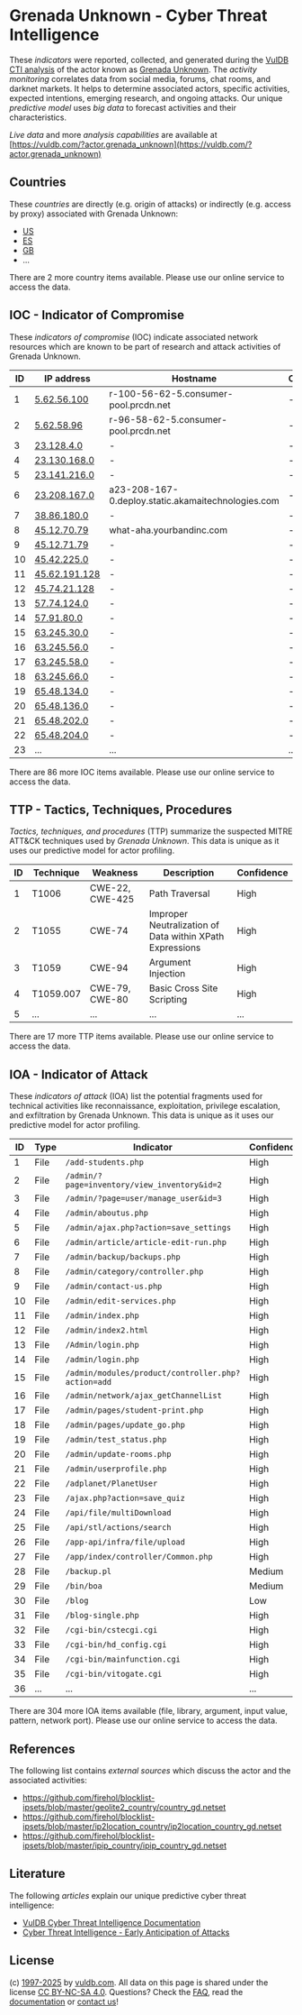 # Grenada Unknown - Cyber Threat Intelligence

These _indicators_ were reported, collected, and generated during the [VulDB CTI analysis](https://vuldb.com/?kb.cti) of the actor known as [Grenada Unknown](https://vuldb.com/?actor.grenada_unknown). The _activity monitoring_ correlates data from social media, forums, chat rooms, and darknet markets. It helps to determine associated actors, specific activities, expected intentions, emerging research, and ongoing attacks. Our unique _predictive model_ uses _big data_ to forecast activities and their characteristics.

_Live data_ and more _analysis capabilities_ are available at [https://vuldb.com/?actor.grenada_unknown](https://vuldb.com/?actor.grenada_unknown)

## Countries

These _countries_ are directly (e.g. origin of attacks) or indirectly (e.g. access by proxy) associated with Grenada Unknown:

* [US](https://vuldb.com/?country.us)
* [ES](https://vuldb.com/?country.es)
* [GB](https://vuldb.com/?country.gb)
* ...

There are 2 more country items available. Please use our online service to access the data.

## IOC - Indicator of Compromise

These _indicators of compromise_ (IOC) indicate associated network resources which are known to be part of research and attack activities of Grenada Unknown.

ID | IP address | Hostname | Campaign | Confidence
-- | ---------- | -------- | -------- | ----------
1 | [5.62.56.100](https://vuldb.com/?ip.5.62.56.100) | r-100-56-62-5.consumer-pool.prcdn.net | - | High
2 | [5.62.58.96](https://vuldb.com/?ip.5.62.58.96) | r-96-58-62-5.consumer-pool.prcdn.net | - | High
3 | [23.128.4.0](https://vuldb.com/?ip.23.128.4.0) | - | - | High
4 | [23.130.168.0](https://vuldb.com/?ip.23.130.168.0) | - | - | High
5 | [23.141.216.0](https://vuldb.com/?ip.23.141.216.0) | - | - | High
6 | [23.208.167.0](https://vuldb.com/?ip.23.208.167.0) | a23-208-167-0.deploy.static.akamaitechnologies.com | - | High
7 | [38.86.180.0](https://vuldb.com/?ip.38.86.180.0) | - | - | High
8 | [45.12.70.79](https://vuldb.com/?ip.45.12.70.79) | what-aha.yourbandinc.com | - | High
9 | [45.12.71.79](https://vuldb.com/?ip.45.12.71.79) | - | - | High
10 | [45.42.225.0](https://vuldb.com/?ip.45.42.225.0) | - | - | High
11 | [45.62.191.128](https://vuldb.com/?ip.45.62.191.128) | - | - | High
12 | [45.74.21.128](https://vuldb.com/?ip.45.74.21.128) | - | - | High
13 | [57.74.124.0](https://vuldb.com/?ip.57.74.124.0) | - | - | High
14 | [57.91.80.0](https://vuldb.com/?ip.57.91.80.0) | - | - | High
15 | [63.245.30.0](https://vuldb.com/?ip.63.245.30.0) | - | - | High
16 | [63.245.56.0](https://vuldb.com/?ip.63.245.56.0) | - | - | High
17 | [63.245.58.0](https://vuldb.com/?ip.63.245.58.0) | - | - | High
18 | [63.245.66.0](https://vuldb.com/?ip.63.245.66.0) | - | - | High
19 | [65.48.134.0](https://vuldb.com/?ip.65.48.134.0) | - | - | High
20 | [65.48.136.0](https://vuldb.com/?ip.65.48.136.0) | - | - | High
21 | [65.48.202.0](https://vuldb.com/?ip.65.48.202.0) | - | - | High
22 | [65.48.204.0](https://vuldb.com/?ip.65.48.204.0) | - | - | High
23 | ... | ... | ... | ...

There are 86 more IOC items available. Please use our online service to access the data.

## TTP - Tactics, Techniques, Procedures

_Tactics, techniques, and procedures_ (TTP) summarize the suspected MITRE ATT&CK techniques used by _Grenada Unknown_. This data is unique as it uses our predictive model for actor profiling.

ID | Technique | Weakness | Description | Confidence
-- | --------- | -------- | ----------- | ----------
1 | T1006 | CWE-22, CWE-425 | Path Traversal | High
2 | T1055 | CWE-74 | Improper Neutralization of Data within XPath Expressions | High
3 | T1059 | CWE-94 | Argument Injection | High
4 | T1059.007 | CWE-79, CWE-80 | Basic Cross Site Scripting | High
5 | ... | ... | ... | ...

There are 17 more TTP items available. Please use our online service to access the data.

## IOA - Indicator of Attack

These _indicators of attack_ (IOA) list the potential fragments used for technical activities like reconnaissance, exploitation, privilege escalation, and exfiltration by Grenada Unknown. This data is unique as it uses our predictive model for actor profiling.

ID | Type | Indicator | Confidence
-- | ---- | --------- | ----------
1 | File | `/add-students.php` | High
2 | File | `/admin/?page=inventory/view_inventory&id=2` | High
3 | File | `/admin/?page=user/manage_user&id=3` | High
4 | File | `/admin/aboutus.php` | High
5 | File | `/admin/ajax.php?action=save_settings` | High
6 | File | `/admin/article/article-edit-run.php` | High
7 | File | `/admin/backup/backups.php` | High
8 | File | `/admin/category/controller.php` | High
9 | File | `/admin/contact-us.php` | High
10 | File | `/admin/edit-services.php` | High
11 | File | `/admin/index.php` | High
12 | File | `/admin/index2.html` | High
13 | File | `/Admin/login.php` | High
14 | File | `/admin/login.php` | High
15 | File | `/admin/modules/product/controller.php?action=add` | High
16 | File | `/admin/network/ajax_getChannelList` | High
17 | File | `/admin/pages/student-print.php` | High
18 | File | `/admin/pages/update_go.php` | High
19 | File | `/admin/test_status.php` | High
20 | File | `/admin/update-rooms.php` | High
21 | File | `/admin/userprofile.php` | High
22 | File | `/adplanet/PlanetUser` | High
23 | File | `/ajax.php?action=save_quiz` | High
24 | File | `/api/file/multiDownload` | High
25 | File | `/api/stl/actions/search` | High
26 | File | `/app-api/infra/file/upload` | High
27 | File | `/app/index/controller/Common.php` | High
28 | File | `/backup.pl` | Medium
29 | File | `/bin/boa` | Medium
30 | File | `/blog` | Low
31 | File | `/blog-single.php` | High
32 | File | `/cgi-bin/cstecgi.cgi` | High
33 | File | `/cgi-bin/hd_config.cgi` | High
34 | File | `/cgi-bin/mainfunction.cgi` | High
35 | File | `/cgi-bin/vitogate.cgi` | High
36 | ... | ... | ...

There are 304 more IOA items available (file, library, argument, input value, pattern, network port). Please use our online service to access the data.

## References

The following list contains _external sources_ which discuss the actor and the associated activities:

* https://github.com/firehol/blocklist-ipsets/blob/master/geolite2_country/country_gd.netset
* https://github.com/firehol/blocklist-ipsets/blob/master/ip2location_country/ip2location_country_gd.netset
* https://github.com/firehol/blocklist-ipsets/blob/master/ipip_country/ipip_country_gd.netset

## Literature

The following _articles_ explain our unique predictive cyber threat intelligence:

* [VulDB Cyber Threat Intelligence Documentation](https://vuldb.com/?kb.cti)
* [Cyber Threat Intelligence - Early Anticipation of Attacks](https://www.scip.ch/en/?labs.20201022)

## License

(c) [1997-2025](https://vuldb.com/?kb.changelog) by [vuldb.com](https://vuldb.com/?kb.about). All data on this page is shared under the license [CC BY-NC-SA 4.0](https://creativecommons.org/licenses/by-nc-sa/4.0/). Questions? Check the [FAQ](https://vuldb.com/?kb.faq), read the [documentation](https://vuldb.com/?kb) or [contact us](https://vuldb.com/?contact)!
